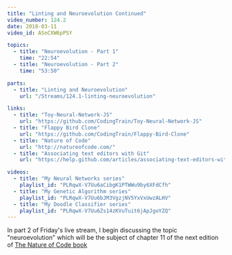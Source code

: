 ```yaml
---
title: "Linting and Neuroevolution Continued"
video_number: 124.2
date: 2018-03-11
video_id: ASnCXW6pPSY

topics:
  - title: "Neuroevolution - Part 1"
    time: "22:54"
  - title: "Neuroevolution - Part 2"
    time: "53:50"

parts:
  - title: "Linting and Neuroevolution"
    url: "/Streams/124.1-linting-neuroevolution"

links:
  - title: "Toy-Neural-Network-JS"
    url: "https://github.com/CodingTrain/Toy-Neural-Network-JS"
  - title: "Flappy Bird Clone"
    url: "https://github.com/CodingTrain/Flappy-Bird-Clone"
  - title: "Nature of Code"
    url: "http://natureofcode.com/"
  - title: "Associating text editors with Git"
    url: "https://help.github.com/articles/associating-text-editors-with-git/"

videos:
  - title: "My Neural Networks series"
    playlist_id: "PLRqwX-V7Uu6aCibgK1PTWWu9by6XFdCfh"
  - title: "My Genetic Algorithm series"
    playlist_id: "PLRqwX-V7Uu6bJM3VgzjNV5YxVxUwzALHV"
  - title: "My Doodle Classifier series"
    playlist_id: "PLRqwX-V7Uu6Zs14zKVuTuit6jApJgoYZQ"
---
```


In part 2 of Friday's live stream, I begin discussing the topic "neuroevolution" which will be the subject of chapter 11 of the next edition of [The Nature of Code book](http://natureofcode.com/)
